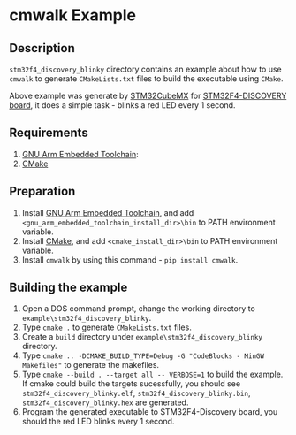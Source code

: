 # cmwalk Example

## Description

`stm32f4_discovery_blinky` directory contains an example about how to use `cmwalk` to generate `CMakeLists.txt` files to build the executable using `CMake`.

Above example was generate by [STM32CubeMX](http://www.st.com/en/development-tools/stm32cubemx.html) for [STM32F4-DISCOVERY board](http://www.st.com/en/evaluation-tools/stm32f4discovery.html), it does a simple task - blinks a red LED every 1 second.


## Requirements

1. [GNU Arm Embedded Toolchain](https://developer.arm.com/open-source/gnu-toolchain/gnu-rm):
2. [CMake](https://cmake.org/)


## Preparation

1. Install [GNU Arm Embedded Toolchain](https://developer.arm.com/open-source/gnu-toolchain/gnu-rm), and add `<gnu_arm_embedded_toolchain_install_dir>\bin` to PATH environment variable.
2. Install [CMake](https://cmake.org/), and add `<cmake_install_dir>\bin` to PATH environment variable.
3. Install `cmwalk` by using this command - `pip install cmwalk`.


## Building the example

1. Open a DOS command prompt, change the working directory to `example\stm32f4_discovery_blinky`.
2. Type `cmake .` to generate `CMakeLists.txt` files.
3. Create a `build` directory under `example\stm32f4_discovery_blinky` directory. 
4. Type `cmake .. -DCMAKE_BUILD_TYPE=Debug -G "CodeBlocks - MinGW Makefiles"` to generate the makefiles. 
5. Type `cmake --build . --target all -- VERBOSE=1` to build the example. If cmake could build the targets sucessfully, you should see `stm32f4_discovery_blinky.elf`, `stm32f4_discovery_blinky.bin`, `stm32f4_discovery_blinky.hex` are generated.
6. Program the generated executable to STM32F4-Discovery board, you should the red LED blinks every 1 second.